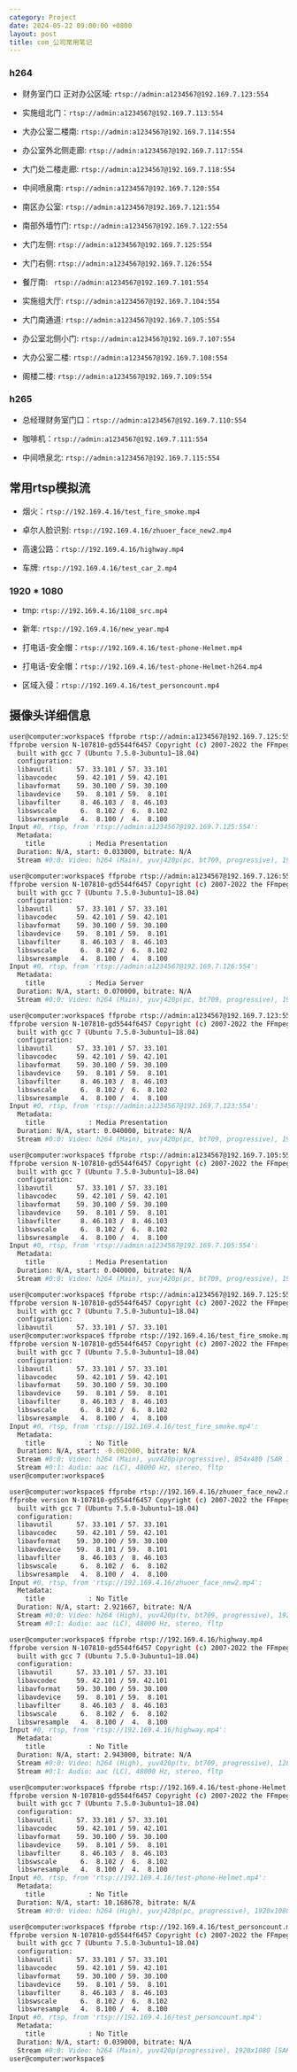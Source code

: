 ```yaml
---
category: Project
date: 2024-05-22 09:00:00 +0800
layout: post
title: com_公司常用笔记
---
```


### h264

+ 财务室门口 正对办公区域: `rtsp://admin:a1234567@192.169.7.123:554`

+ 实施组北门：`rtsp://admin:a1234567@192.169.7.113:554`

+ 大办公室二楼南: `rtsp://admin:a1234567@192.169.7.114:554`

+ 办公室外北侧走廊: `rtsp://admin:a1234567@192.169.7.117:554`

+ 大门处二楼走廊: `rtsp://admin:a1234567@192.169.7.118:554`

+ 中间喷泉南: `rtsp://admin:a1234567@192.169.7.120:554`

+ 南区办公室: `rtsp://admin:a1234567@192.169.7.121:554`

+ 南部外墙竹门: `rtsp://admin:a1234567@192.169.7.122:554`

+ 大门左侧: `rtsp://admin:a1234567@192.169.7.125:554`

+ 大门右侧: `rtsp://admin:a1234567@192.169.7.126:554`

+ 餐厅南: ` rtsp://admin:a1234567@192.169.7.101:554`

+ 实施组大厅: `rtsp://admin:a1234567@192.169.7.104:554`

+ 大门南通道: `rtsp://admin:a1234567@192.169.7.105:554`

+ 办公室北侧小门: ` rtsp://admin:a1234567@192.169.7.107:554 `

+ 大办公室二楼: ` rtsp://admin:a1234567@192.169.7.108:554 `

+ 阁楼二楼: ` rtsp://admin:a1234567@192.169.7.109:554 `

### h265

+ 总经理财务室门口：`rtsp://admin:a1234567@192.169.7.110:554`

+ 咖啡机：`rtsp://admin:a1234567@192.169.7.111:554`

+ 中间喷泉北: `rtsp://admin:a1234567@192.169.7.115:554`

## 常用rtsp模拟流

+ 烟火：`rtsp://192.169.4.16/test_fire_smoke.mp4`

+ 卓尔人脸识别: `rtsp://192.169.4.16/zhuoer_face_new2.mp4`

+ 高速公路：`rtsp://192.169.4.16/highway.mp4`

+ 车牌: `rtsp://192.169.4.16/test_car_2.mp4`

### 1920 * 1080 

+ tmp: `rtsp://192.169.4.16/1108_src.mp4`

+ 新年: `rtsp://192.169.4.16/new_year.mp4`

+ 打电话-安全帽：`rtsp://192.169.4.16/test-phone-Helmet.mp4`
+ 打电话-安全帽：`rtsp://192.169.4.16/test-phone-Helmet-h264.mp4`

+ 区域入侵：`rtsp://192.169.4.16/test_personcount.mp4`

## 摄像头详细信息

```bash
user@computer:workspace$ ffprobe rtsp://admin:a1234567@192.169.7.125:554
ffprobe version N-107810-gd5544f6457 Copyright (c) 2007-2022 the FFmpeg developers
  built with gcc 7 (Ubuntu 7.5.0-3ubuntu1~18.04)
  configuration: 
  libavutil      57. 33.101 / 57. 33.101
  libavcodec     59. 42.101 / 59. 42.101
  libavformat    59. 30.100 / 59. 30.100
  libavdevice    59.  8.101 / 59.  8.101
  libavfilter     8. 46.103 /  8. 46.103
  libswscale      6.  8.102 /  6.  8.102
  libswresample   4.  8.100 /  4.  8.100
Input #0, rtsp, from 'rtsp://admin:a1234567@192.169.7.125:554':
  Metadata:
    title           : Media Presentation
  Duration: N/A, start: 0.033000, bitrate: N/A
  Stream #0:0: Video: h264 (Main), yuvj420p(pc, bt709, progressive), 1920x1080, 30 fps, 30 tbr, 90k tbn
```

```bash
user@computer:workspace$ ffprobe rtsp://admin:a1234567@192.169.7.126:554
ffprobe version N-107810-gd5544f6457 Copyright (c) 2007-2022 the FFmpeg developers
  built with gcc 7 (Ubuntu 7.5.0-3ubuntu1~18.04)
  configuration: 
  libavutil      57. 33.101 / 57. 33.101
  libavcodec     59. 42.101 / 59. 42.101
  libavformat    59. 30.100 / 59. 30.100
  libavdevice    59.  8.101 / 59.  8.101
  libavfilter     8. 46.103 /  8. 46.103
  libswscale      6.  8.102 /  6.  8.102
  libswresample   4.  8.100 /  4.  8.100
Input #0, rtsp, from 'rtsp://admin:a1234567@192.169.7.126:554':
  Metadata:
    title           : Media Server
  Duration: N/A, start: 0.070000, bitrate: N/A
  Stream #0:0: Video: h264 (Main), yuvj420p(pc, bt709, progressive), 1920x1080, 25 fps, 25 tbr, 90k tbn
```

```bash
user@computer:workspace$ ffprobe rtsp://admin:a1234567@192.169.7.123:554
ffprobe version N-107810-gd5544f6457 Copyright (c) 2007-2022 the FFmpeg developers
  built with gcc 7 (Ubuntu 7.5.0-3ubuntu1~18.04)
  configuration: 
  libavutil      57. 33.101 / 57. 33.101
  libavcodec     59. 42.101 / 59. 42.101
  libavformat    59. 30.100 / 59. 30.100
  libavdevice    59.  8.101 / 59.  8.101
  libavfilter     8. 46.103 /  8. 46.103
  libswscale      6.  8.102 /  6.  8.102
  libswresample   4.  8.100 /  4.  8.100
Input #0, rtsp, from 'rtsp://admin:a1234567@192.169.7.123:554':
  Metadata:
    title           : Media Presentation
  Duration: N/A, start: 0.040000, bitrate: N/A
  Stream #0:0: Video: h264 (Main), yuvj420p(pc, bt709, progressive), 1920x1080, 25 fps, 25 tbr, 90k tbn
```

```bash
user@computer:workspace$ ffprobe rtsp://admin:a1234567@192.169.7.105:554
ffprobe version N-107810-gd5544f6457 Copyright (c) 2007-2022 the FFmpeg developers
  built with gcc 7 (Ubuntu 7.5.0-3ubuntu1~18.04)
  configuration: 
  libavutil      57. 33.101 / 57. 33.101
  libavcodec     59. 42.101 / 59. 42.101
  libavformat    59. 30.100 / 59. 30.100
  libavdevice    59.  8.101 / 59.  8.101
  libavfilter     8. 46.103 /  8. 46.103
  libswscale      6.  8.102 /  6.  8.102
  libswresample   4.  8.100 /  4.  8.100
Input #0, rtsp, from 'rtsp://admin:a1234567@192.169.7.105:554':
  Metadata:
    title           : Media Presentation
  Duration: N/A, start: 0.040000, bitrate: N/A
  Stream #0:0: Video: h264 (Main), yuvj420p(pc, bt709, progressive), 1920x1080, 25 fps, 25 tbr, 90k tbn
```

```bash
user@computer:workspace$ ffprobe rtsp://admin:a1234567@192.169.7.125:554
ffprobe version N-107810-gd5544f6457 Copyright (c) 2007-2022 the FFmpeg developers
  built with gcc 7 (Ubuntu 7.5.0-3ubuntu1~18.04)
  configuration: 
  libavutil      57. 33.101 / 57. 33.101
user@computer:workspace$ ffprobe rtsp://192.169.4.16/test_fire_smoke.mp4 
ffprobe version N-107810-gd5544f6457 Copyright (c) 2007-2022 the FFmpeg developers
  built with gcc 7 (Ubuntu 7.5.0-3ubuntu1~18.04)
  configuration: 
  libavutil      57. 33.101 / 57. 33.101
  libavcodec     59. 42.101 / 59. 42.101
  libavformat    59. 30.100 / 59. 30.100
  libavdevice    59.  8.101 / 59.  8.101
  libavfilter     8. 46.103 /  8. 46.103
  libswscale      6.  8.102 /  6.  8.102
  libswresample   4.  8.100 /  4.  8.100
Input #0, rtsp, from 'rtsp://192.169.4.16/test_fire_smoke.mp4':
  Metadata:
    title           : No Title
  Duration: N/A, start: -0.002000, bitrate: N/A
  Stream #0:0: Video: h264 (Main), yuv420p(progressive), 854x480 [SAR 1:1 DAR 427:240], 29.97 fps, 29.97 tbr, 90k tbn
  Stream #0:1: Audio: aac (LC), 48000 Hz, stereo, fltp
user@computer:workspace$ 
```

```bash
user@computer:workspace$ ffprobe rtsp://192.169.4.16/zhuoer_face_new2.mp4
ffprobe version N-107810-gd5544f6457 Copyright (c) 2007-2022 the FFmpeg developers
  built with gcc 7 (Ubuntu 7.5.0-3ubuntu1~18.04)
  configuration: 
  libavutil      57. 33.101 / 57. 33.101
  libavcodec     59. 42.101 / 59. 42.101
  libavformat    59. 30.100 / 59. 30.100
  libavdevice    59.  8.101 / 59.  8.101
  libavfilter     8. 46.103 /  8. 46.103
  libswscale      6.  8.102 /  6.  8.102
  libswresample   4.  8.100 /  4.  8.100
Input #0, rtsp, from 'rtsp://192.169.4.16/zhuoer_face_new2.mp4':
  Metadata:
    title           : No Title
  Duration: N/A, start: 2.921667, bitrate: N/A
  Stream #0:0: Video: h264 (High), yuv420p(tv, bt709, progressive), 1920x1080 [SAR 1:1 DAR 16:9], 60 fps, 60 tbr, 90k tbn
  Stream #0:1: Audio: aac (LC), 48000 Hz, stereo, fltp
```

```bash
user@computer:workspace$ ffprobe rtsp://192.169.4.16/highway.mp4
ffprobe version N-107810-gd5544f6457 Copyright (c) 2007-2022 the FFmpeg developers
  built with gcc 7 (Ubuntu 7.5.0-3ubuntu1~18.04)
  configuration: 
  libavutil      57. 33.101 / 57. 33.101
  libavcodec     59. 42.101 / 59. 42.101
  libavformat    59. 30.100 / 59. 30.100
  libavdevice    59.  8.101 / 59.  8.101
  libavfilter     8. 46.103 /  8. 46.103
  libswscale      6.  8.102 /  6.  8.102
  libswresample   4.  8.100 /  4.  8.100
Input #0, rtsp, from 'rtsp://192.169.4.16/highway.mp4':
  Metadata:
    title           : No Title
  Duration: N/A, start: 2.943000, bitrate: N/A
  Stream #0:0: Video: h264 (High), yuv420p(tv, bt709, progressive), 1280x720, 29.97 fps, 29.97 tbr, 90k tbn
  Stream #0:1: Audio: aac (LC), 48000 Hz, stereo, fltp
```

```bash
user@computer:workspace$ ffprobe rtsp://192.169.4.16/test-phone-Helmet.mp4
ffprobe version N-107810-gd5544f6457 Copyright (c) 2007-2022 the FFmpeg developers
  built with gcc 7 (Ubuntu 7.5.0-3ubuntu1~18.04)
  configuration: 
  libavutil      57. 33.101 / 57. 33.101
  libavcodec     59. 42.101 / 59. 42.101
  libavformat    59. 30.100 / 59. 30.100
  libavdevice    59.  8.101 / 59.  8.101
  libavfilter     8. 46.103 /  8. 46.103
  libswscale      6.  8.102 /  6.  8.102
  libswresample   4.  8.100 /  4.  8.100
Input #0, rtsp, from 'rtsp://192.169.4.16/test-phone-Helmet.mp4':
  Metadata:
    title           : No Title
  Duration: N/A, start: 10.168678, bitrate: N/A
  Stream #0:0: Video: h264 (High), yuvj420p(pc, progressive), 1920x1080, 24.67 fps, 24.67 tbr, 90k tbn
```

```bash
user@computer:workspace$ ffprobe rtsp://192.169.4.16/test_personcount.mp4
ffprobe version N-107810-gd5544f6457 Copyright (c) 2007-2022 the FFmpeg developers
  built with gcc 7 (Ubuntu 7.5.0-3ubuntu1~18.04)
  configuration: 
  libavutil      57. 33.101 / 57. 33.101
  libavcodec     59. 42.101 / 59. 42.101
  libavformat    59. 30.100 / 59. 30.100
  libavdevice    59.  8.101 / 59.  8.101
  libavfilter     8. 46.103 /  8. 46.103
  libswscale      6.  8.102 /  6.  8.102
  libswresample   4.  8.100 /  4.  8.100
Input #0, rtsp, from 'rtsp://192.169.4.16/test_personcount.mp4':
  Metadata:
    title           : No Title
  Duration: N/A, start: 0.039000, bitrate: N/A
  Stream #0:0: Video: h264 (Main), yuv420p(progressive), 1920x1080 [SAR 1:1 DAR 16:9], 25 fps, 25 tbr, 90k tbn
user@computer:workspace$ 
```
